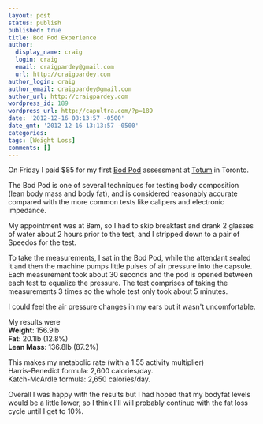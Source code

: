 ```yaml
---
layout: post
status: publish
published: true
title: Bod Pod Experience
author:
  display_name: craig
  login: craig
  email: craigpardey@gmail.com
  url: http://craigpardey.com
author_login: craig
author_email: craigpardey@gmail.com
author_url: http://craigpardey.com
wordpress_id: 189
wordpress_url: http://capultra.com/?p=189
date: '2012-12-16 08:13:57 -0500'
date_gmt: '2012-12-16 13:13:57 -0500'
categories:
tags: [Weight Loss]
comments: []
---
```


On Friday I paid $85 for my first [Bod Pod](http://www.cosmed.com/bodpodgs)
assessment at [Totum](http://www.totum.ca/services/bod-pod/) in Toronto.

The Bod Pod is one of several techniques for testing body composition (lean
body mass and body fat), and is considered reasonably accurate compared with
the more common tests like calipers and electronic impedance.

My appointment was at 8am, so I had to skip breakfast and drank 2 glasses of
water about 2 hours prior to the test, and I stripped down to a pair of
Speedos for the test.

To take the measurements, I sat in the Bod Pod, while the attendant sealed it
and then the machine pumps little pulses of air pressure into the capsule.
Each measurement took about 30 seconds and the pod is opened between each test
to equalize the pressure. The test comprises of taking the measurements 3
times so the whole test only took about 5 minutes.

I could feel the air pressure changes in my ears but it wasn't uncomfortable.

My results were  
**Weight**: 156.9lb  
**Fat**: 20.1lb (12.8%)  
**Lean Mass**: 136.8lb (87.2%)

This makes my metabolic rate (with a 1.55 activity multiplier)  
Harris-Benedict formula: 2,600 calories/day.  
Katch-McArdle formula: 2,650 calories/day.

Overall I was happy with the results but I had hoped that my bodyfat levels
would be a little lower, so I think I'll will probably continue with the fat
loss cycle until I get to 10%.

